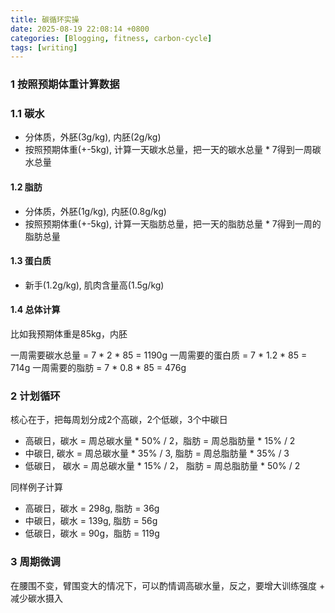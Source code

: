 ```yaml
---
title: 碳循环实操
date: 2025-08-19 22:08:14 +0800
categories: [Blogging, fitness, carbon-cycle]
tags: [writing]
---
```


### 1 按照预期体重计算数据

### 1.1 碳水

+ 分体质，外胚(3g/kg), 内胚(2g/kg)
+ 按照预期体重(+-5kg), 计算一天碳水总量，把一天的碳水总量 * 7得到一周碳水总量

#### 1.2 脂肪

+ 分体质，外胚(1g/kg), 内胚(0.8g/kg)
+ 按照预期体重(+-5kg), 计算一天脂肪总量，把一天的脂肪总量 * 7得到一周的脂肪总量

#### 1.3 蛋白质

+ 新手(1.2g/kg), 肌肉含量高(1.5g/kg)

#### 1.4 总体计算

比如我预期体重是85kg，内胚

一周需要碳水总量 = 7 * 2 * 85 = 1190g
一周需要的蛋白质 = 7 * 1.2 * 85 = 714g
一周需要的脂肪 = 7 * 0.8 * 85 = 476g

### 2 计划循环

核心在于，把每周划分成2个高碳，2个低碳，3个中碳日

+ 高碳日，碳水 = 周总碳水量 * 50% / 2，脂肪 = 周总脂肪量 * 15% / 2
+ 中碳日, 碳水 = 周总碳水量 * 35% / 3, 脂肪 = 周总脂肪量 * 35% / 3
+ 低碳日， 碳水 = 周总碳水量 * 15% / 2， 脂肪 = 周总脂肪量 * 50% / 2

同样例子计算

+ 高碳日，碳水 = 298g, 脂肪 = 36g
+ 中碳日，碳水 = 139g, 脂肪 = 56g
+ 低碳日，碳水 = 90g，脂肪 = 119g

### 3 周期微调

在腰围不变，臂围变大的情况下，可以酌情调高碳水量，反之，要增大训练强度 + 减少碳水摄入
